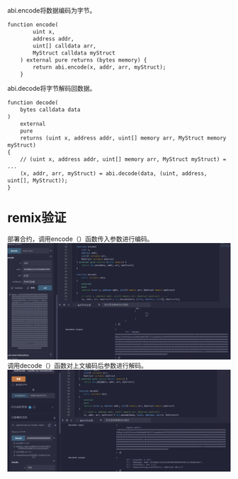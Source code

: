 abi.encode将数据编码为字节。
```solidity
function encode(
        uint x,
        address addr,
        uint[] calldata arr,
        MyStruct calldata myStruct
    ) external pure returns (bytes memory) {
        return abi.encode(x, addr, arr, myStruct);
    }
```
abi.decode将字节解码回数据。
```solidity
function decode(
    bytes calldata data
)
    external
    pure
    returns (uint x, address addr, uint[] memory arr, MyStruct memory myStruct)
{
    // (uint x, address addr, uint[] memory arr, MyStruct myStruct) = ...
    (x, addr, arr, myStruct) = abi.decode(data, (uint, address, uint[], MyStruct));
}
```
# remix验证
部署合约，调用encode（）函数传入参数进行编码。
![40-1.png](./img/40-1.png)
调用decode（）函数对上文编码后参数进行解码。
![40-2.png](./img/40-2.png)
